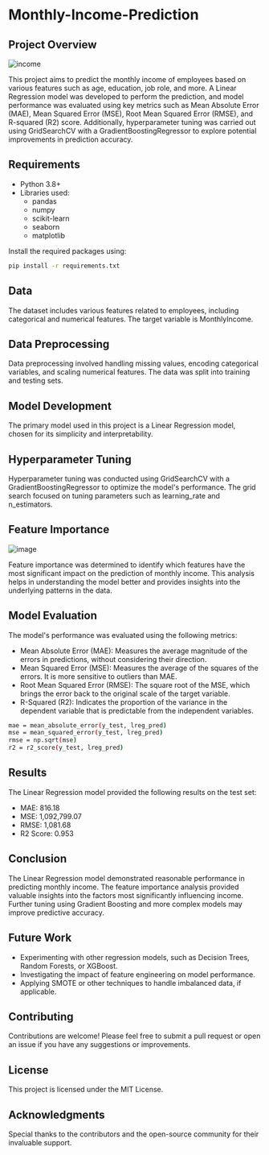# Monthly-Income-Prediction

## Project Overview
![income](https://github.com/user-attachments/assets/4ef8cac8-44e9-4357-8a91-091079baa6bd)

This project aims to predict the monthly income of employees based on various features such as age, education, job role, and more. A Linear Regression model was developed to perform the prediction, and model performance was evaluated using key metrics such as Mean Absolute Error (MAE), Mean Squared Error (MSE), Root Mean Squared Error (RMSE), and R-squared (R2) score. Additionally, hyperparameter tuning was carried out using GridSearchCV with a GradientBoostingRegressor to explore potential improvements in prediction accuracy.

## Requirements
- Python 3.8+
- Libraries used:
  - pandas
  - numpy
  - scikit-learn
  - seaborn
  - matplotlib
 
Install the required packages using:
```bash
pip install -r requirements.txt
```

## Data
The dataset includes various features related to employees, including categorical and numerical features. The target variable is MonthlyIncome.

## Data Preprocessing
Data preprocessing involved handling missing values, encoding categorical variables, and scaling numerical features. The data was split into training and testing sets.

## Model Development
The primary model used in this project is a Linear Regression model, chosen for its simplicity and interpretability.

## Hyperparameter Tuning
Hyperparameter tuning was conducted using GridSearchCV with a GradientBoostingRegressor to optimize the model's performance. The grid search focused on tuning parameters such as learning_rate and n_estimators.

## Feature Importance
![image](https://github.com/user-attachments/assets/45915596-c2a0-470e-b4e0-8420169c9ddf)

Feature importance was determined to identify which features have the most significant impact on the prediction of monthly income. This analysis helps in understanding the model better and provides insights into the underlying patterns in the data.

## Model Evaluation
The model's performance was evaluated using the following metrics:
- Mean Absolute Error (MAE): Measures the average magnitude of the errors in predictions, without considering their direction.
- Mean Squared Error (MSE): Measures the average of the squares of the errors. It is more sensitive to outliers than MAE.
- Root Mean Squared Error (RMSE): The square root of the MSE, which brings the error back to the original scale of the target variable.
- R-Squared (R2): Indicates the proportion of the variance in the dependent variable that is predictable from the independent variables.

```bash
mae = mean_absolute_error(y_test, lreg_pred)
mse = mean_squared_error(y_test, lreg_pred)
rmse = np.sqrt(mse)
r2 = r2_score(y_test, lreg_pred)
```
## Results
The Linear Regression model provided the following results on the test set:
- MAE: 816.18
- MSE:  1,092,799.07
- RMSE: 1,081.68
- R2 Score:  0.953

## Conclusion
The Linear Regression model demonstrated reasonable performance in predicting monthly income. The feature importance analysis provided valuable insights into the factors most significantly influencing income. Further tuning using Gradient Boosting and more complex models may improve predictive accuracy.

## Future Work
- Experimenting with other regression models, such as Decision Trees, Random Forests, or XGBoost.
- Investigating the impact of feature engineering on model performance.
- Applying SMOTE or other techniques to handle imbalanced data, if applicable.

## Contributing
Contributions are welcome! Please feel free to submit a pull request or open an issue if you have any suggestions or improvements.

## License
This project is licensed under the MIT License.

## Acknowledgments
Special thanks to the contributors and the open-source community for their invaluable support.





